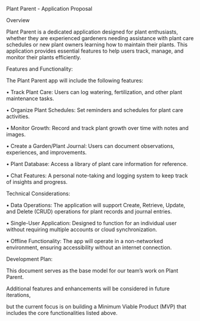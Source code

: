 Plant Parent - Application Proposal

Overview

Plant Parent is a dedicated application designed for plant enthusiasts,
whether they are experienced gardeners needing assistance with plant care schedules or new plant owners 
learning how to maintain their plants. This application provides essential features to help users track, manage, and monitor their plants efficiently.


Features and Functionality:

The Plant Parent app will include the following features:

  •	Track Plant Care: Users can log watering, fertilization, and other plant maintenance tasks.
  
  •	Organize Plant Schedules: Set reminders and schedules for plant care activities.
  
  •	Monitor Growth: Record and track plant growth over time with notes and images.
  
  •	Create a Garden/Plant Journal: Users can document observations, experiences, and improvements.
  
  •	Plant Database: Access a library of plant care information for reference.
  
  •	Chat Features: A personal note-taking and logging system to keep track of insights and progress.
  
Technical Considerations:

  •	Data Operations: The application will support Create, Retrieve, Update, and Delete (CRUD) operations for plant records and journal entries.
  
  •	Single-User Application: Designed to function for an individual user without requiring multiple accounts or cloud synchronization.
  
  •	Offline Functionality: The app will operate in a non-networked environment, ensuring accessibility without an internet connection.
  
Development Plan:

This document serves as the base model for our team’s work on Plant Parent.

Additional features and enhancements will be considered in future iterations,

but the current focus is on building a Minimum Viable Product (MVP) that includes the core functionalities listed above.


